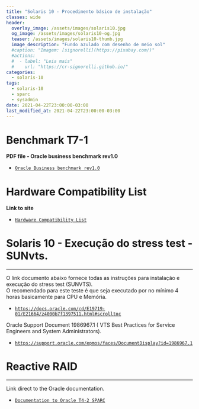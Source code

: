 ```yaml
---
title: "Solaris 10 - Procedimento básico de instalação"
classes: wide
header:
  overlay_image: /assets/images/solaris10.jpg
  og_image: /assets/images/solaris10-og.jpg
  teaser: /assets/images/solaris10-thumb.jpg
  image_description: "Fundo azulado com desenho de meio sol"
  #caption: "Imagem: [signorelli](https://pixabay.com/)"
  #actions:
  #  - label: "Leia mais"
  #    url: "https://cr-signorelli.github.io/"
categories:
  - solaris-10
tags:
  - solaris-10
  - sparc
  - sysadmin
date: 2021-04-22T23:00:00-03:00
last_modified_at: 2021-04-22T23:00:00-03:00
---
```


# Benchmark T7-1

**PDF file - Oracle business benchmark rev1.0**
- <a href="http://www.oracle.com/us/solutions/benchmark/ebus-r12-1-3-pay-ora-lrg-sun-t7-1-2745923.pdf" target="_blank">`Oracle Business benchmark rev1.0`</a> 

# Hardware Compatibility List

**Link to site**
- <a href="https://www.oracle.com/webfolder/technetwork/hcl/index.html" target="_blank">`Hardware Compatibility List`</a> 

# Solaris 10 - Execução do stress test - SUNvts.

---

O link documento abaixo fornece todas as instruções para instalação e execução do stress test (SUNVTS).  
O recomendado para este teste é que seja executado por no mínimo 4 horas basicamente para CPU e Memória.  
- <a href="https://docs.oracle.com/cd/E19719-01/E21664/z4000b7f1397511.html#scrolltoc" target="_blank">`https://docs.oracle.com/cd/E19719-01/E21664/z4000b7f1397511.html#scrolltoc`</a> 

Oracle Support Document 1986967.1 ( VTS Best Practices for Service Engineers and System Administrators).  
- <a href="https://support.oracle.com/epmos/faces/DocumentDisplay?id=1986967.1" target="_blank">`https://support.oracle.com/epmos/faces/DocumentDisplay?id=1986967.1`</a> 


# Reactive RAID

---

Link direct to the Oracle documentation.
- <a href="https://docs.oracle.com/cd/E23075_01/html/E23076/z40002af1505679.html" target="_blank">`Documentation to Oracle T4-2 SPARC`</a> 
